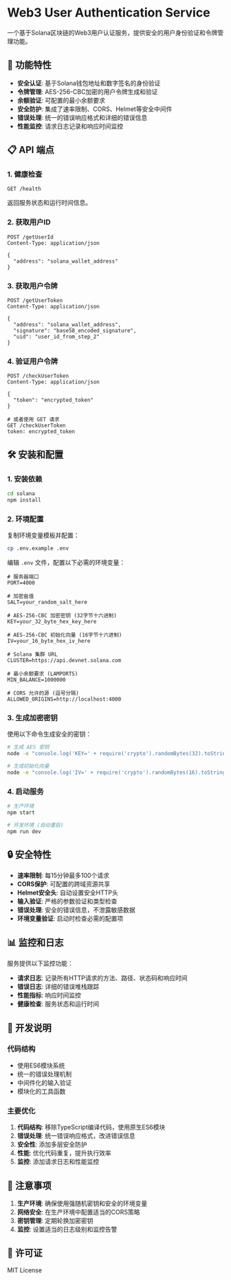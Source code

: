 # Web3 User Authentication Service

一个基于Solana区块链的Web3用户认证服务，提供安全的用户身份验证和令牌管理功能。

## 🚀 功能特性

- **安全认证**: 基于Solana钱包地址和数字签名的身份验证
- **令牌管理**: AES-256-CBC加密的用户令牌生成和验证
- **余额验证**: 可配置的最小余额要求
- **安全防护**: 集成了速率限制、CORS、Helmet等安全中间件
- **错误处理**: 统一的错误响应格式和详细的错误信息
- **性能监控**: 请求日志记录和响应时间监控

## 📋 API 端点

### 1. 健康检查
```
GET /health
```
返回服务状态和运行时间信息。

### 2. 获取用户ID
```
POST /getUserId
Content-Type: application/json

{
  "address": "solana_wallet_address"
}
```

### 3. 获取用户令牌
```
POST /getUserToken
Content-Type: application/json

{
  "address": "solana_wallet_address",
  "signature": "base58_encoded_signature",
  "uid": "user_id_from_step_2"
}
```

### 4. 验证用户令牌
```
POST /checkUserToken
Content-Type: application/json

{
  "token": "encrypted_token"
}

# 或者使用 GET 请求
GET /checkUserToken
token: encrypted_token
```

## 🛠️ 安装和配置

### 1. 安装依赖
```bash
cd solana
npm install
```

### 2. 环境配置
复制环境变量模板并配置：
```bash
cp .env.example .env
```

编辑 `.env` 文件，配置以下必需的环境变量：

```env
# 服务器端口
PORT=4000

# 加密盐值
SALT=your_random_salt_here

# AES-256-CBC 加密密钥 (32字节十六进制)
KEY=your_32_byte_hex_key_here

# AES-256-CBC 初始化向量 (16字节十六进制)
IV=your_16_byte_hex_iv_here

# Solana 集群 URL
CLUSTER=https://api.devnet.solana.com

# 最小余额要求 (LAMPORTS)
MIN_BALANCE=1000000

# CORS 允许的源 (逗号分隔)
ALLOWED_ORIGINS=http://localhost:4000
```

### 3. 生成加密密钥
使用以下命令生成安全的密钥：

```bash
# 生成 AES 密钥
node -e "console.log('KEY=' + require('crypto').randomBytes(32).toString('hex'))"

# 生成初始化向量
node -e "console.log('IV=' + require('crypto').randomBytes(16).toString('hex'))"
```

### 4. 启动服务
```bash
# 生产环境
npm start

# 开发环境 (自动重启)
npm run dev
```

## 🔒 安全特性

- **速率限制**: 每15分钟最多100个请求
- **CORS保护**: 可配置的跨域资源共享
- **Helmet安全头**: 自动设置安全HTTP头
- **输入验证**: 严格的参数验证和类型检查
- **错误处理**: 安全的错误信息，不泄露敏感数据
- **环境变量验证**: 启动时检查必需的配置项

## 📊 监控和日志

服务提供以下监控功能：

- **请求日志**: 记录所有HTTP请求的方法、路径、状态码和响应时间
- **错误日志**: 详细的错误堆栈跟踪
- **性能指标**: 响应时间监控
- **健康检查**: 服务状态和运行时间

## 🔧 开发说明

### 代码结构
- 使用ES6模块系统
- 统一的错误处理机制
- 中间件化的输入验证
- 模块化的工具函数

### 主要优化
1. **代码结构**: 移除TypeScript编译代码，使用原生ES6模块
2. **错误处理**: 统一错误响应格式，改进错误信息
3. **安全性**: 添加多层安全防护
4. **性能**: 优化代码重复，提升执行效率
5. **监控**: 添加请求日志和性能监控

## 🚨 注意事项

1. **生产环境**: 确保使用强随机密钥和安全的环境变量
2. **网络安全**: 在生产环境中配置适当的CORS策略
3. **密钥管理**: 定期轮换加密密钥
4. **监控**: 设置适当的日志级别和监控告警

## 📝 许可证

MIT License
